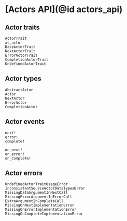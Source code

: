 # [Actors API](@id actors_api)

## Actor traits


```@docs
ActorTrait
as_actor
BaseActorTrait
NextActorTrait
ErrorActorTrait
CompletionActorTrait
UndefinedActorTrait
```

## Actor types

```@docs
AbstractActor
Actor
NextActor
ErrorActor
CompletionActor
```

## Actor events

```@docs
next!
error!
complete!
```

```@docs
on_next!
on_error!
on_complete!
```

## Actor errors

```@docs
UndefinedActorTraitUsageError
InconsistentSourceActorDataTypesError
MissingDataArgumentInNextCall
MissingErrorArgumentInErrorCall
ExtraArgumentInCompleteCall
MissingOnNextImplementationError
MissingOnErrorImplementationError
MissingOnCompleteImplementationError
```
